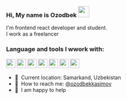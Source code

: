 ### Hi, My name is Ozodbek <img src="https://media.giphy.com/media/hvRJCLFzcasrR4ia7z/giphy.gif" width="30px"> 

I'm frontend react developer and student.
<br/>
I work as a freelancer

### Language and tools I wwork with:

<code><img src='https://www.freepnglogos.com/uploads/html5-logo-png/html5-logo-html-logo-10.png' height='25' /></code>
<code><img src='https://batflat.org/themes/default/img/css-logo.png' height='25' /></code>
<code><img src='https://cdn.freebiesupply.com/logos/large/2x/sass-1-logo-png-transparent.png' height='25' /></code>
<code><img src='https://brandslogos.com/wp-content/uploads/thumbs/bootstrap-logo-black-and-white.png' height='25' /></code>
<code><img src='https://w7.pngwing.com/pngs/559/894/png-transparent-js-square-brands-icon.png' height='25' /></code>
<code><img src='https://cdn.freebiesupply.com/logos/large/2x/react-1-logo-black-and-white.png' height='25' /></code>
<code><img src='https://cdn.freebiesupply.com/logos/large/2x/redux-logo-png-transparent.png' height='25' /></code>
<br/>

- 📍&nbsp; Current location: Samarkand, Uzbekistan
- 📩&nbsp; How to reach me: [@ozodbekkasimov](https://www.instagram.com/ozod_bek.kas1mov09)
- 📑&nbsp; I am happy to help
